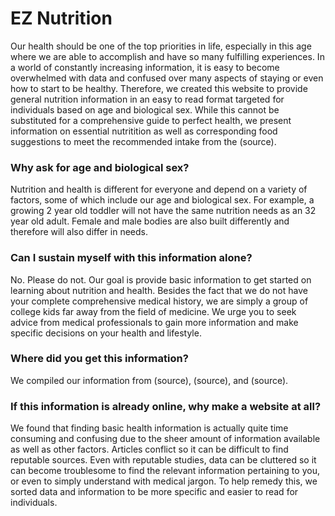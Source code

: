 # EZ Nutrition
Our health should be one of the top priorities in life, especially in this age where we are able to accomplish and have so many fulfilling experiences. In a world of constantly increasing information, it is easy to become overwhelmed with data and confused over many aspects of staying or even how to start to be healthy. Therefore, we created this website to provide general nutrition information in an easy to read format targeted for individuals based on age and biological sex. While this cannot be substituted for a comprehensive guide to perfect health, we present information on essential nutritition as well as corresponding food suggestions to meet the recommended intake from the (source).

<h3>Why ask for age and biological sex?</h3>
Nutrition and health is different for everyone and depend on a variety of factors, some of which include our age and biological sex. For example, a growing 2 year old toddler will not have the same nutrition needs as an 32 year old adult. Female and male bodies are also built differently and therefore will also differ in needs.

<h3>Can I sustain myself with this information alone?</h3>
No. Please do not. Our goal is provide basic information to get started on learning about nutrition and health. Besides the fact that we do not have your complete comprehensive medical history, we are simply a group of college kids far away from the field of medicine. We urge you to seek advice from medical professionals to gain more information and make specific decisions on your health and lifestyle.

<h3>Where did you get this information?</h3>
We compiled our information from (source), (source), and (source).

<h3>If this information is already online, why make a website at all?</h3>
We found that finding basic health information is actually quite time consuming and confusing due to the sheer amount of information available as well as other factors. Articles conflict so it can be difficult to find reputable sources. Even with reputable studies, data can be cluttered so it can become troublesome to find the relevant information pertaining to you, or even to simply understand with medical jargon. To help remedy this, we sorted data and information to be more specific and easier to read for individuals.
